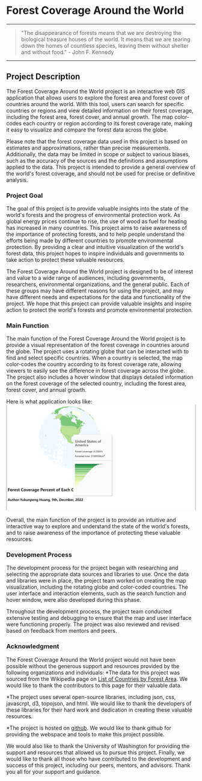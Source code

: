 # Forest Coverage Around the World

***
>"The disappearance of forests means that we are destroying the biological treasure houses of the world. It means that we are tearing down the homes of countless species, leaving them without shelter and without food." - John F. Kennedy
***

## Project Description

The Forest Coverage Around the World project is an interactive web GIS application that allows users to explore the forest area and forest cover of countries around the world. With this tool, users can search for specific countries or regions and view detailed information on their forest coverage, including the forest area, forest cover, and annual growth. The map color-codes each country or region according to its forest coverage rate, making it easy to visualize and compare the forest data across the globe.

Please note that the forest coverage data used in this project is based on estimates and approximations, rather than precise measurements. Additionally, the data may be limited in scope or subject to various biases, such as the accuracy of the sources and the definitions and assumptions applied to the data. This project is intended to provide a general overview of the world's forest coverage, and should not be used for precise or definitive analysis.

### Project Goal

The goal of this project is to provide valuable insights into the state of the world's forests and the progress of environmental protection work. As global energy prices continue to rise, the use of wood as fuel for heating has increased in many countries. This project aims to raise awareness of the importance of protecting forests, and to help people understand the efforts being made by different countries to promote environmental protection. By providing a clear and intuitive visualization of the world's forest data, this project hopes to inspire individuals and governments to take action to protect these valuable resources.

The Forest Coverage Around the World project is designed to be of interest and value to a wide range of audiences, including governments, researchers, environmental organizations, and the general public. Each of these groups may have different reasons for using the project, and may have different needs and expectations for the data and functionality of the project. We hope that this project can provide valuable insights and inspire action to protect the world's forests and promote environmental protection.

### Main Function

The main function of the Forest Coverage Around the World project is to provide a visual representation of the forest coverage in countries around the globe. The project uses a rotating globe that can be interacted with to find and select specific countries. When a country is selected, the map color-codes the country according to its forest coverage rate, allowing viewers to easily see the difference in forest coverage across the globe. The project also includes a hover window that displays detailed information on the forest coverage of the selected country, including the forest area, forest cover, and annual growth.

Here is what application looks like:
![Example](asset/1.png)

Overall, the main function of the project is to provide an intuitive and interactive way to explore and understand the state of the world's forests, and to raise awareness of the importance of protecting these valuable resources.

### Development Process

The development process for the project began with researching and selecting the appropriate data sources and libraries to use. Once the data and libraries were in place, the project team worked on creating the map visualization, including the rotating globe and color-coded countries. The user interface and interaction elements, such as the search function and hover window, were also developed during this phase.

Throughout the development process, the project team conducted extensive testing and debugging to ensure that the map and user interface were functioning properly. The project was also reviewed and revised based on feedback from mentors and peers.

### Acknowledgment

The Forest Coverage Around the World project would not have been possible without the generous support and resources provided by the following organizations and individuals:
*The data for this project was sourced from the Wikipedia page on [List of Countries by Forest Area](https://en.wikipedia.org/wiki/List_of_countries_by_forest_area). We would like to thank the contributors to this page for their valuable data.

*The project uses several open-source libraries, including json, css, javascrpt, d3, topojson, and html. We would like to thank the developers of these libraries for their hard work and dedication in creating these valuable resources.

*The project is hosted on [github](https://github.com/). We would like to thank github for providing the webspace and tools to make this project possible.

We would also like to thank the University of Washington for providing the support and resources that allowed us to pursue this project. Finally, we would like to thank all those who have contributed to the development and success of this project, including our peers, mentors, and advisors. Thank you all for your support and guidance.
